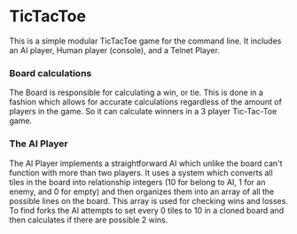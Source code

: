 TicTacToe 
=========
This is a simple modular TicTacToe game for the command line. It includes an AI player, Human player (console), and a Telnet Player.

### Board calculations
The Board is responsible for calculating a win, or tie. This is done in a fashion which allows for accurate calculations regardless of the amount of players in the game. So it can calculate winners in a 3 player Tic-Tac-Toe game.

### The AI Player
The AI Player implements a straightforward AI which unlike the board can't function with more than two players. It uses a system which converts all tiles in the board into relationship integers (10 for belong to AI, 1 for an enemy, and 0 for empty) and then organizes them into an array of all the possible lines on the board. This array is used for checking wins and losses. To find forks the AI attempts to set every 0 tiles to 10 in a cloned board and then calculates if there are possible 2 wins. 
